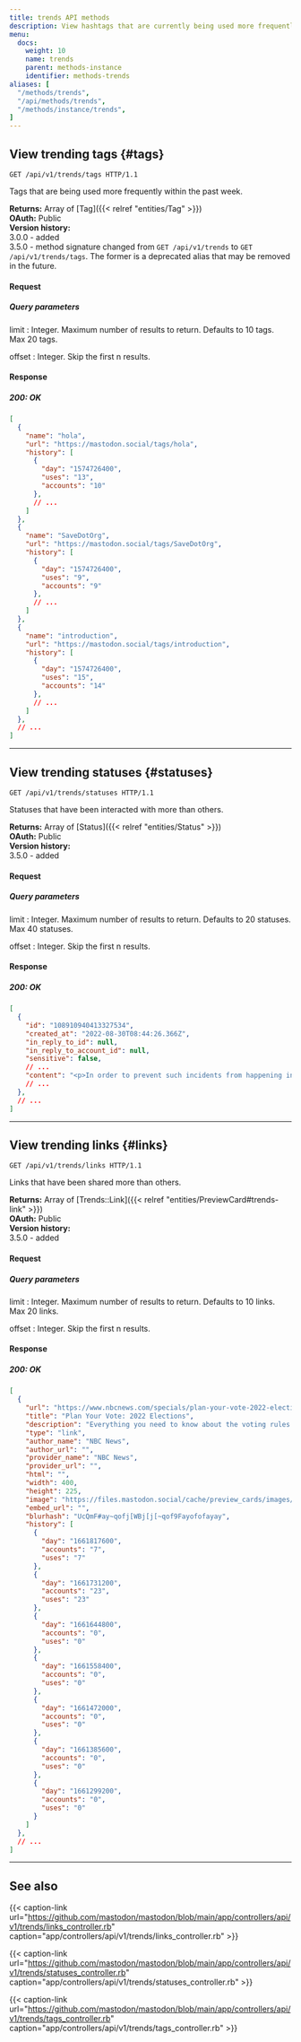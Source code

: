 ```yaml
---
title: trends API methods
description: View hashtags that are currently being used more frequently than usual.
menu:
  docs:
    weight: 10
    name: trends
    parent: methods-instance
    identifier: methods-trends
aliases: [
  "/methods/trends",
  "/api/methods/trends",
  "/methods/instance/trends",
]
---
```


<style>
#TableOfContents ul ul ul {display: none}
</style>

## View trending tags {#tags}

```http
GET /api/v1/trends/tags HTTP/1.1
```

Tags that are being used more frequently within the past week.

**Returns:** Array of [Tag]({{< relref "entities/Tag" >}})\
**OAuth:** Public\
**Version history:**\
3.0.0 - added\
3.5.0 - method signature changed from `GET /api/v1/trends` to `GET /api/v1/trends/tags`. The former is a deprecated alias that may be removed in the future.

#### Request

##### Query parameters

limit
: Integer. Maximum number of results to return. Defaults to 10 tags. Max 20 tags.

offset
: Integer. Skip the first n results.

#### Response
##### 200: OK

```json
[
  {
    "name": "hola",
    "url": "https://mastodon.social/tags/hola",
    "history": [
      {
        "day": "1574726400",
        "uses": "13",
        "accounts": "10"
      },
      // ...
    ]
  },
  {
    "name": "SaveDotOrg",
    "url": "https://mastodon.social/tags/SaveDotOrg",
    "history": [
      {
        "day": "1574726400",
        "uses": "9",
        "accounts": "9"
      },
      // ...
    ]
  },
  {
    "name": "introduction",
    "url": "https://mastodon.social/tags/introduction",
    "history": [
      {
        "day": "1574726400",
        "uses": "15",
        "accounts": "14"
      },
      // ...
    ]
  },
  // ...
]
```

---

## View trending statuses {#statuses}

```http
GET /api/v1/trends/statuses HTTP/1.1
```

Statuses that have been interacted with more than others.

**Returns:** Array of [Status]({{< relref "entities/Status" >}})\
**OAuth:** Public\
**Version history:**\
3.5.0 - added

#### Request
##### Query parameters

limit
: Integer. Maximum number of results to return. Defaults to 20 statuses. Max 40 statuses.

offset
: Integer. Skip the first n results.

#### Response
##### 200: OK

```json
[
  {
    "id": "108910940413327534",
    "created_at": "2022-08-30T08:44:26.366Z",
    "in_reply_to_id": null,
    "in_reply_to_account_id": null,
    "sensitive": false,
    // ...
    "content": "<p>In order to prevent such incidents from happening in the future, we are implementing a fixed set of internal guidelines which must be met before any media content can be shared on our social media platforms. The distribution of material which promotes a message of racism or sexism is unacceptable. We can do better and in the future we will do better.</p><p>We apologize again for this incident and can assure you that it will not happen again.</p><p>Your Tutanota Team</p>",
    // ...
  },
  // ...
]
```

---

## View trending links {#links}

```http
GET /api/v1/trends/links HTTP/1.1
```

Links that have been shared more than others.

**Returns:** Array of [Trends::Link]({{< relref "entities/PreviewCard#trends-link" >}})\
**OAuth:** Public\
**Version history:**\
3.5.0 - added

#### Request
##### Query parameters

limit
: Integer. Maximum number of results to return. Defaults to 10 links. Max 20 links.

offset
: Integer. Skip the first n results.

#### Response
##### 200: OK

```json
[
  {
    "url": "https://www.nbcnews.com/specials/plan-your-vote-2022-elections/index.html",
    "title": "Plan Your Vote: 2022 Elections",
    "description": "Everything you need to know about the voting rules where you live, including registration, mail-in voting, changes since 2020, and more.",
    "type": "link",
    "author_name": "NBC News",
    "author_url": "",
    "provider_name": "NBC News",
    "provider_url": "",
    "html": "",
    "width": 400,
    "height": 225,
    "image": "https://files.mastodon.social/cache/preview_cards/images/045/027/478/original/0783d5e91a14fd49.jpeg",
    "embed_url": "",
    "blurhash": "UcQmF#ay~qofj[WBj[j[~qof9Fayofofayay",
    "history": [
      {
        "day": "1661817600",
        "accounts": "7",
        "uses": "7"
      },
      {
        "day": "1661731200",
        "accounts": "23",
        "uses": "23"
      },
      {
        "day": "1661644800",
        "accounts": "0",
        "uses": "0"
      },
      {
        "day": "1661558400",
        "accounts": "0",
        "uses": "0"
      },
      {
        "day": "1661472000",
        "accounts": "0",
        "uses": "0"
      },
      {
        "day": "1661385600",
        "accounts": "0",
        "uses": "0"
      },
      {
        "day": "1661299200",
        "accounts": "0",
        "uses": "0"
      }
    ]
  },
  // ...
]
```

---

## See also

{{< caption-link url="https://github.com/mastodon/mastodon/blob/main/app/controllers/api/v1/trends/links_controller.rb" caption="app/controllers/api/v1/trends/links_controller.rb" >}}

{{< caption-link url="https://github.com/mastodon/mastodon/blob/main/app/controllers/api/v1/trends/statuses_controller.rb" caption="app/controllers/api/v1/trends/statuses_controller.rb" >}}

{{< caption-link url="https://github.com/mastodon/mastodon/blob/main/app/controllers/api/v1/trends/tags_controller.rb" caption="app/controllers/api/v1/trends/tags_controller.rb" >}}